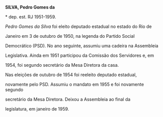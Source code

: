 **SILVA, Pedro Gomes da**



\* dep. est. RJ 1951-1959.



*Pedro Gomes da Silva* foi eleito deputado estadual no estado do Rio de

Janeiro em 3 de outubro de 1950, na legenda do Partido Social

Democrático (PSD). No ano seguinte, assumiu uma cadeira na Assembleia

Legislativa. Ainda em 1951 participou da Comissão dos Servidores e, em

1954, foi segundo secretário da Mesa Diretora da casa.



Nas eleições de outubro de 1954 foi reeleito deputado estadual,

novamente pelo PSD. Assumiu o mandato em 1955 e foi novamente segundo

secretário da Mesa Diretora. Deixou a Assembleia ao final da

legislatura, em janeiro de 1959.



